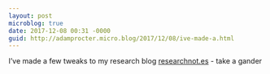 ```yaml
---
layout: post
microblog: true
date: 2017-12-08 00:31 -0000
guid: http://adamprocter.micro.blog/2017/12/08/ive-made-a.html
---
```

I’ve made a few tweaks to my research blog [researchnot.es](http://researchnot.es) - take a gander 
